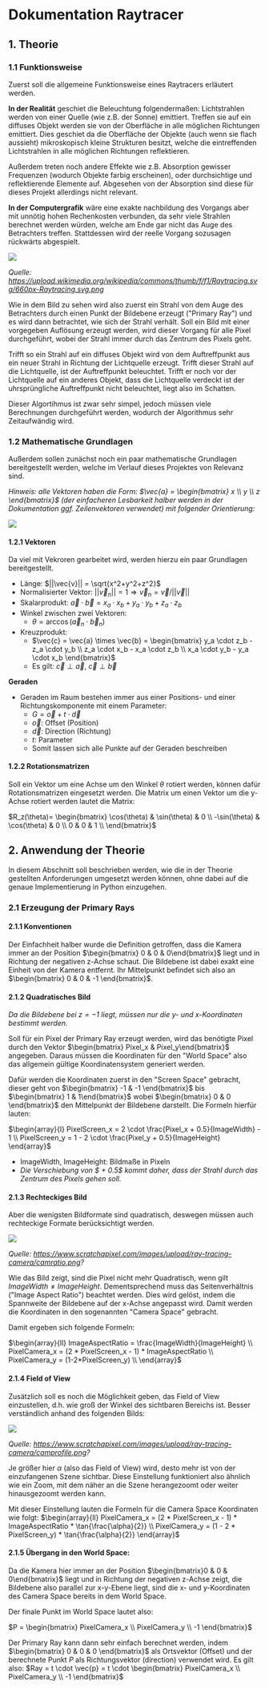 # Dokumentation Raytracer
## 1. Theorie
### 1.1 Funktionsweise
Zuerst soll die allgemeine Funktionsweise eines Raytracers erläutert werden.

**In der Realität** geschiet die Beleuchtung folgendermaßen:
Lichtstrahlen werden von einer Quelle (wie z.B. der Sonne) emittiert. Treffen sie auf ein diffuses Objekt werden sie von der Oberfläche in alle möglichen Richtungen emittiert. Dies geschiet da die Oberfläche der Objekte (auch wenn sie flach aussieht) mikroskopisch kleine Strukturen besitzt, welche die eintreffenden Lichtstrahlen in alle möglichen Richtungen reflektieren.

Außerdem treten noch andere Effekte wie z.B. Absorption gewisser Frequenzen (wodurch Objekte farbig erscheinen), oder durchsichtige und reflektierende Elemente auf. Abgesehen von der Absorption sind diese für dieses Projekt allerdings nicht relevant.

**In der Computergrafik** wäre eine exakte nachbildung des Vorgangs aber mit unnötig hohen Rechenkosten verbunden, da sehr viele Strahlen berechnet werden würden, welche am Ende gar nicht das Auge des Betrachters treffen. Stattdessen wird der reelle Vorgang sozusagen rückwärts abgespielt.

![](./imgs/660px-Raytracing.svg.png)

*Quelle: https://upload.wikimedia.org/wikipedia/commons/thumb/f/f1/Raytracing.svg/660px-Raytracing.svg.png*

Wie in dem Bild zu sehen wird also zuerst ein Strahl von dem Auge des Betrachters durch einen Punkt der Bildebene erzeugt ("Primary Ray") und es wird dann betrachtet, wie sich der Strahl verhält. Soll ein Bild mit einer vorgegeben Auflösung erzeugt werden, wird dieser Vorgang für alle Pixel durchgeführt, wobei der Strahl immer durch das Zentrum des Pixels geht.

Trifft so ein Strahl auf ein diffuses Objekt wird von dem Auftreffpunkt aus ein neuer Strahl in Richtung der Lichtquelle erzeugt. Trifft dieser Strahl auf die Lichtquelle, ist der Auftreffpunkt beleuchtet. Trifft er noch vor der Lichtquelle auf ein anderes Objekt, dass die Lichtquelle verdeckt ist der uhrsprüngliche Auftreffpunkt nicht beleuchtet, liegt also im Schatten.

Dieser Algortihmus ist zwar sehr simpel, jedoch müssen viele Berechnungen durchgeführt werden, wodurch der Algorithmus sehr Zeitaufwändig wird.

### 1.2 Mathematische Grundlagen
Außerdem sollen zunächst noch ein paar mathematische Grundlagen bereitgestellt werden, welche im Verlauf dieses Projektes von Relevanz sind.

*Hinweis: alle Vektoren haben die Form: $\vec{a} = \begin{bmatrix} x \\ y \\ z \end{bmatrix}$ (der einfacheren Lesbarkeit halber werden in der Dokumentation ggf. Zeilenvektoren verwendet) mit folgender Orientierung:*

![](imgs/Koordinatensystem_orientierung.png)


#### 1.2.1 Vektoren
Da viel mit Vekroren gearbeitet wird, werden hierzu ein paar Grundlagen bereitgestellt.

- Länge: $||\vec{v}|| = \sqrt{x^2+y^2+z^2}$
- Normalisierter Vektor: $||\vec{v}_n|| = 1 \Rightarrow \vec{v}_n = \vec{v} / ||\vec{v}||$
- Skalarprodukt: $\vec{a} \cdot \vec{b} = x_a \cdot x_b + y_a \cdot y_b + z_a \cdot z_b$
- Winkel zwischen zwei Vektoren:
  - $\theta = \arccos(\vec{a}_n \cdot \vec{b}_n)$
- Kreuzprodukt:
  - $\vec{c} = \vec{a} \times \vec{b} = \begin{bmatrix} y_a \cdot z_b - z_a \cdot y_b \\ z_a \cdot x_b - x_a \cdot z_b \\ x_a \cdot y_b - y_a \cdot x_b \end{bmatrix}$
  - Es gilt: $\vec{c} \perp \vec{a},\ \vec{c} \perp \vec{b}$

**Geraden**
- Geraden im Raum bestehen immer aus einer Positions- und einer Richtungskomponente mit einem Parameter:
  - $G = \vec{o} + t \cdot \vec{d}$ 
  - $\vec{o}$: Offset (Position)
  - $\vec{d}$: Direction (Richtung)
  - $t$: Parameter
  - Somit lassen sich alle Punkte auf der Geraden beschreiben

#### 1.2.2 Rotationsmatrizen
Soll ein Vektor um eine Achse um den Winkel $\theta$ rotiert werden, können dafür Rotationsmatrizen eingesetzt werden. Die Matrix um einen Vektor um die y-Achse rotiert werden lautet die Matrix:

$R_z(\theta)= \begin{bmatrix} \cos(\theta) & \sin(\theta) & 0 \\ -\sin(\theta) & \cos(\theta) & 0 \\ 0 & 0 & 1 \\ \end{bmatrix}$

## 2. Anwendung der Theorie
In diesem Abschnitt soll beschrieben werden, wie die in der Theorie gestellten Anforderungen umgesetzt werden können, ohne dabei auf die genaue Implementierung in Python einzugehen.

### 2.1 Erzeugung der Primary Rays

#### 2.1.1 Konventionen
Der Einfachheit halber wurde die Definition getroffen, dass die Kamera immer an der Position $\begin{bmatrix} 0 & 0 & 0\end{bmatrix}$ liegt und in Richtung der negativen z-Achse schaut. Die Bildebene ist dabei exakt eine Einheit von der Kamera entfernt. Ihr Mittelpunkt befindet sich also an $\begin{bmatrix} 0 & 0 & -1 \end{bmatrix}$.

#### 2.1.2 Quadratisches Bild
*Da die Bildebene bei $z = -1$ liegt, müssen nur die y- und x-Koordinaten bestimmt werden.*

Soll für ein Pixel der Primary Ray erzeugt werden, wird das benötigte Pixel durch den Vektor $\begin{bmatrix} Pixel_x & Pixel_y\end{bmatrix}$ angegeben. Daraus müssen die Koordinaten für den "World Space" also das allgemein gültige Koordinatensystem generiert werden.

Dafür werden die Koordinaten zuerst in den "Screen Space" gebracht, dieser geht von $\begin{bmatrix} -1 & -1 \end{bmatrix}$ bis $\begin{bmatrix} 1 & 1\end{bmatrix}$ wobei $\begin{bmatrix} 0 & 0 \end{bmatrix}$ den Mittelpunkt der Bildebene darstellt. Die Formeln hierfür lauten:

$\begin{array}{l}
    PixelScreen_x = 2 \cdot \frac{Pixel_x + 0.5}{ImageWidth} - 1 \\
    PixelScreen_y = 1 - 2 \cdot \frac{Pixel_y + 0.5}{ImageHeight}
\end{array}$
- ImageWidth, ImageHeight: Bildmaße in Pixeln 
- *Die Verschiebung von $ + 0.5$ kommt daher, dass der Strahl durch das Zentrum des Pixels gehen soll.*

#### 2.1.3 Rechteckiges Bild
Aber die wenigsten Bildformate sind quadratisch, deswegen müssen auch rechteckige Formate berücksichtigt werden.

![](imgs/camratio.png)

*Quelle: https://www.scratchapixel.com/images/upload/ray-tracing-camera/camratio.png?*

Wie das Bild zeigt, sind die Pixel nicht mehr Quadratisch, wenn gilt $ImageWidth \neq ImageHeight$. Dementsprechend muss das Seitenverhältnis ("Image Aspect Ratio") beachtet werden. Dies wird gelöst, indem die Spannweite der Bildebene auf der x-Achse angepasst wird. Damit werden die Koordinaten in den sogenannten "Camera Space" gebracht.

Damit ergeben sich folgende Formeln:

$\begin{array}{ll}
ImageAspectRatio = \frac{ImageWidth}{ImageHeight} \\
PixelCamera_x = (2 * PixelScreen_x - 1) * ImageAspectRatio \\
PixelCamera_y = (1-2*PixelScreen_y) \\
\end{array}$

#### 2.1.4 Field of View
Zusätzlich soll es noch die Möglichkeit geben, das Field of View einzustellen, d.h. wie groß der Winkel des sichtbaren Bereichs ist. Besser verständlich anhand des folgenden Bilds:

![](imgs/fov.png)

*Quelle: https://www.scratchapixel.com/images/upload/ray-tracing-camera/camprofile.png?*

Je größer hier $\alpha$ (also das Field of View) wird, desto mehr ist von der einzufangenen Szene sichtbar. Diese Einstellung funktioniert also ähnlich wie ein Zoom, mit dem näher an die Szene herangezoomt oder weiter hinausgezoomt werden kann.

Mit dieser Einstellung lauten die Formeln für die Camera Space Koordinaten wie folgt:
 $\begin{array}{ll}
PixelCamera_x = (2 * PixelScreen_x - 1) * ImageAspectRatio * \tan{\frac{\alpha}{2}} \\
PixelCamera_y = (1 - 2 * PixelScreen_y) * \tan{\frac{\alpha}{2}}
\end{array}$

#### 2.1.5 Übergang in den World Space:
Da die Kamera hier immer an der Position $\begin{bmatrix}0 & 0 & 0\end{bmatrix}$ liegt und in Richtung der negativen z-Achse zeigt, die Bildebene also parallel zur x-y-Ebene liegt, sind die x- und y-Koordinaten des Camera Space bereits in dem World Space.

Der finale Punkt im World Space lautet also:

$P = \begin{bmatrix} PixelCamera_x \\ PixelCamera_y \\ -1 \end{bmatrix}$

Der Primary Ray kann dann sehr einfach berechnet werden, indem $\begin{bmatrix} 0 & 0 & 0 \end{bmatrix}$ als Ortsvektor (Offset) und der berechnete Punkt $P$ als Richtungsvektor (direction) verwendet wird.
Es gilt also:
$Ray = t \cdot \vec{p} = t \cdot \begin{bmatrix} PixelCamera_x \\ PixelCamera_y \\ -1 \end{bmatrix}$


